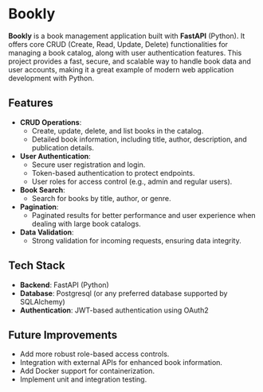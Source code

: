 # Bookly

**Bookly** is a book management application built with **FastAPI** (Python). It offers core CRUD (Create, Read, Update, Delete) functionalities for managing a book catalog, along with user authentication features. This project provides a fast, secure, and scalable way to handle book data and user accounts, making it a great example of modern web application development with Python.

## Features

- **CRUD Operations**:
  - Create, update, delete, and list books in the catalog.
  - Detailed book information, including title, author, description, and publication details.
- **User Authentication**:
  - Secure user registration and login.
  - Token-based authentication to protect endpoints.
  - User roles for access control (e.g., admin and regular users).
- **Book Search**:
  - Search for books by title, author, or genre.
- **Pagination**:
  - Paginated results for better performance and user experience when dealing with large book catalogs.
- **Data Validation**:
  - Strong validation for incoming requests, ensuring data integrity.

## Tech Stack

- **Backend**: FastAPI (Python)
- **Database**: Postgresql (or any preferred database supported by SQLAlchemy)
- **Authentication**: JWT-based authentication using OAuth2

## Future Improvements

- Add more robust role-based access controls.
- Integration with external APIs for enhanced book information.
- Add Docker support for containerization.
- Implement unit and integration testing.
